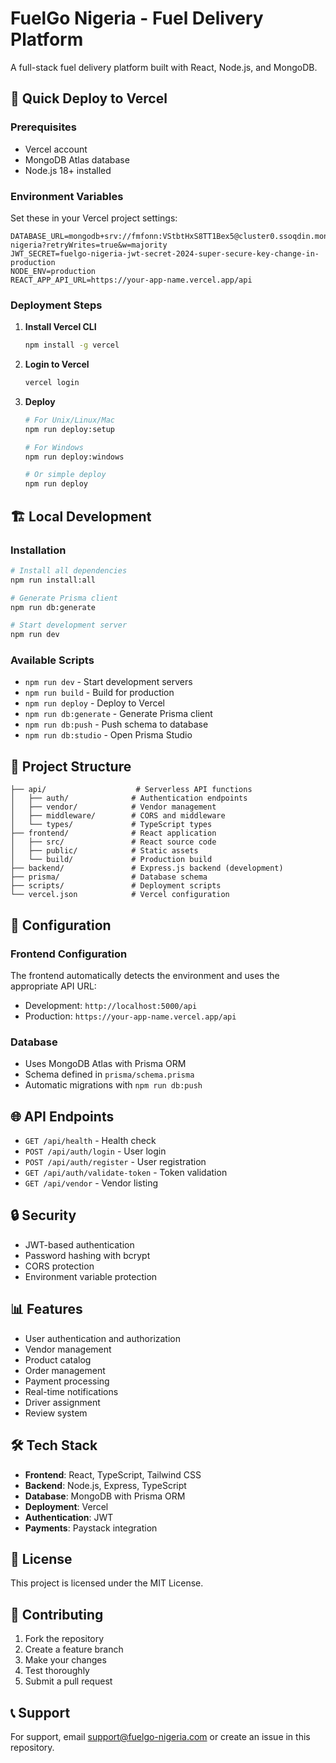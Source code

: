 # FuelGo Nigeria - Fuel Delivery Platform

A full-stack fuel delivery platform built with React, Node.js, and MongoDB.

## 🚀 Quick Deploy to Vercel

### Prerequisites
- Vercel account
- MongoDB Atlas database
- Node.js 18+ installed

### Environment Variables

Set these in your Vercel project settings:

```env
DATABASE_URL=mongodb+srv://fmfonn:VStbtHxS8TT1Bex5@cluster0.ssoqdin.mongodb.net/fuelgo-nigeria?retryWrites=true&w=majority
JWT_SECRET=fuelgo-nigeria-jwt-secret-2024-super-secure-key-change-in-production
NODE_ENV=production
REACT_APP_API_URL=https://your-app-name.vercel.app/api
```

### Deployment Steps

1. **Install Vercel CLI**
   ```bash
   npm install -g vercel
   ```

2. **Login to Vercel**
   ```bash
   vercel login
   ```

3. **Deploy**
   ```bash
   # For Unix/Linux/Mac
   npm run deploy:setup
   
   # For Windows
   npm run deploy:windows
   
   # Or simple deploy
   npm run deploy
   ```

## 🏗️ Local Development

### Installation

```bash
# Install all dependencies
npm run install:all

# Generate Prisma client
npm run db:generate

# Start development server
npm run dev
```

### Available Scripts

- `npm run dev` - Start development servers
- `npm run build` - Build for production
- `npm run deploy` - Deploy to Vercel
- `npm run db:generate` - Generate Prisma client
- `npm run db:push` - Push schema to database
- `npm run db:studio` - Open Prisma Studio

## 📁 Project Structure

```
├── api/                    # Serverless API functions
│   ├── auth/              # Authentication endpoints
│   ├── vendor/            # Vendor management
│   ├── middleware/        # CORS and middleware
│   └── types/             # TypeScript types
├── frontend/              # React application
│   ├── src/               # React source code
│   ├── public/            # Static assets
│   └── build/             # Production build
├── backend/               # Express.js backend (development)
├── prisma/                # Database schema
├── scripts/               # Deployment scripts
└── vercel.json            # Vercel configuration
```

## 🔧 Configuration

### Frontend Configuration
The frontend automatically detects the environment and uses the appropriate API URL:
- Development: `http://localhost:5000/api`
- Production: `https://your-app-name.vercel.app/api`

### Database
- Uses MongoDB Atlas with Prisma ORM
- Schema defined in `prisma/schema.prisma`
- Automatic migrations with `npm run db:push`

## 🌐 API Endpoints

- `GET /api/health` - Health check
- `POST /api/auth/login` - User login
- `POST /api/auth/register` - User registration
- `GET /api/auth/validate-token` - Token validation
- `GET /api/vendor` - Vendor listing

## 🔒 Security

- JWT-based authentication
- Password hashing with bcrypt
- CORS protection
- Environment variable protection

## 📊 Features

- User authentication and authorization
- Vendor management
- Product catalog
- Order management
- Payment processing
- Real-time notifications
- Driver assignment
- Review system

## 🛠️ Tech Stack

- **Frontend**: React, TypeScript, Tailwind CSS
- **Backend**: Node.js, Express, TypeScript
- **Database**: MongoDB with Prisma ORM
- **Deployment**: Vercel
- **Authentication**: JWT
- **Payments**: Paystack integration

## 📝 License

This project is licensed under the MIT License.

## 🤝 Contributing

1. Fork the repository
2. Create a feature branch
3. Make your changes
4. Test thoroughly
5. Submit a pull request

## 📞 Support

For support, email support@fuelgo-nigeria.com or create an issue in this repository. 